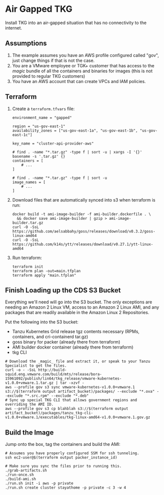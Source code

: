 # Air Gapped TKG

Install TKG into an air-gapped situation that has no connectivity to the internet.

## Assumptions

1. The example assumes you have an AWS profile configured called "gov", just change things if that is not the case.
1. You are a VMware employee or TGK+ customer that has access to the _magic_ bundle of all the containers and binaries for images (this is not provided to regular TKG customers)
1. You have an AWS account that can create VPCs and IAM policies.

## Terraform

1. Create a `terraform.tfvars` file:
    ```
    environment_name = "gapped"

    region = "us-gov-east-1"
    availability_zones = ["us-gov-east-1a", "us-gov-east-1b", "us-gov-east-1c"]

    key_name = "cluster-api-provider-aws"

    # find . -name "*.tar.gz" -type f | sort -u | xargs -I '{}' basename -s '.tar.gz' {}
    containers = [
        # ...
    ]

    # find . -name "*.tar.gz" -type f | sort -u
    image_names = [
        # ...
    ]
    ```
1. Download files that are automatically synced into s3 when terraform is run:
    ```shell
    docker build -t ami-image-builder -f ami-builder.dockerfile . \
      && docker save ami-image-builder | gzip > ami-image-builder.tar.gz
    curl -O -SsL https://github.com/aelsabbahy/goss/releases/download/v0.3.2/goss-linux-amd64
    curl -O -SsL https://github.com/k14s/ytt/releases/download/v0.27.1/ytt-linux-amd64
    ```
1. Run terraform:
    ```shell
    terraform init
    terraform plan -out=main.tfplan
    terraform apply "main.tfplan"
    ```

## Finish Loading up the CDS S3 Bucket

Everything we'll need will go into the S3 bucket.  The only exceptions are needing an Amazon 2 Linux VM, access to an Amazon 2 Linux AMI, and any packages that are readily available in the Amazon Linux 2 Repositories.

Put the following into the S3 bucket:
 * Tanzu Kubernetes Grid release tgz contents necessary (RPMs, containers, and cri-containerd tar.gz)
 * goss binary for packer (already there from terraform)
 * AMI builder docker container (already there from terraform)
 * tkg CLI

```shell
# Download the _magic_ file and extract it, or speak to your Tanzu Specialist to get the files.
curl -o - -SsL http://build-squid.eng.vmware.com/build/mts/release/bora-15961092/publish/lin64/tkg_release/vmware-kubernetes-v1.0.0+vmware.1.tar.gz | tar -xzvf -
aws --profile gov s3 sync vmware-kubernetes-v1.0.0+vmware.1 s3://$(terraform output artifact_bucket)/packages/ --exclude "*.ova" --exclude "*.src.rpm" --exclude "*.deb"
# Sync up special TKG CLI that allows government regions and overriding the AMI ID.
aws --profile gov s3 cp blahblah s3://$(terraform output artifact_bucket)/packages/tanzu_tkg-cli-v1.0.0+vmware.1/executables/tkg-linux-amd64-v1.0.0+vmware.1.gov.gz
```

## Build the Image

Jump onto the box, tag the containers and build the AMI:

```shell
# Assumes you have properly configured SSM for ssh tunneling.
ssh ec2-user@$(terraform output packer_instance_id)
```

```shell
# Make sure you sync the files prior to running this.
./grab-artifacts.sh
./run-once.sh
./build-ami.sh
./run.sh init -i aws -p private
./run.sh create cluster stayathome -p private -c 3 -w 4
```

